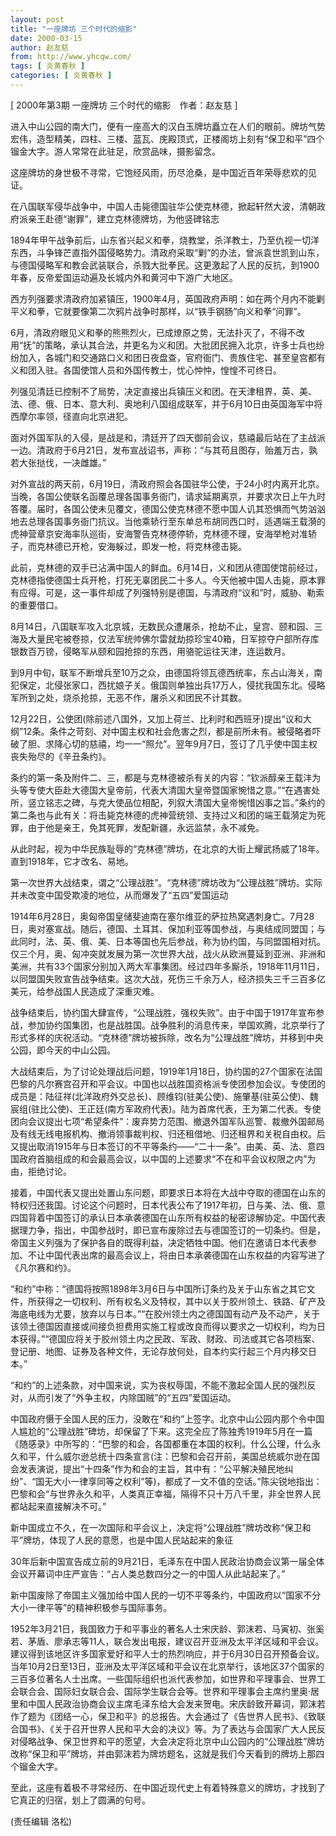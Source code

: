 ```yaml
---
layout: post
title: "一座牌坊 三个时代的缩影"
date: 2000-03-15
author: 赵友慈
from: http://www.yhcqw.com/
tags: [ 炎黄春秋 ]
categories: [ 炎黄春秋 ]
---
```



[ 2000年第3期 一座牌坊 三个时代的缩影　作者：赵友慈 ]


进入中山公园的南大门，便有一座高大的汉白玉牌坊矗立在人们的眼前。牌坊气势宏伟，造型精美，四柱、三楼、蓝瓦、庑殿顶式，正楼阁坊上刻有“保卫和平”四个镏金大字。游人常常在此驻足，欣赏品味，摄影留念。

这座牌坊的身世极不寻常，它饱经风雨，历尽沧桑，是中国近百年荣辱悲欢的见证。

在八国联军侵华战争中，中国人击毙德国驻华公使克林德，掀起轩然大波，清朝政府派亲王赴德“谢罪”，建立克林德牌坊，为他竖碑铭志


1894年甲午战争前后，山东省兴起义和拳，烧教堂，杀洋教士，乃至仇视一切洋东西，斗争锋芒直指外国侵略势力。清政府采取“剿”的办法，曾派袁世凯到山东，与德国侵略军和教会武装联合，杀戮大批拳民。这更激起了人民的反抗，到1900年春，反帝爱国运动遍及长城内外和黄河中下游广大地区。

西方列强要求清政府加紧镇压，1900年4月，英国政府声明：如在两个月内不能剿平义和拳，它就要像第二次鸦片战争时那样，以“铁手钢肠”向义和拳“问罪”。


6月，清政府眼见义和拳的熊熊烈火，已成燎原之势，无法扑灭了，不得不改用“抚”的策略，承认其合法，并更名为义和团。大批团民拥入北京，许多士兵也纷纷加入，各城门和交通路口义和团日夜盘查，官府衙门、贵族住宅、甚至皇宫都有义和团入驻。各国使馆人员和外国传教士，忧心忡忡，惶惶不可终日。


列强见清廷已控制不了局势，决定直接出兵镇压义和团。在天津租界，英、美、法、德、俄、日本、意大利、奥地利八国组成联军，并于6月10日由英国海军中将西摩尔率领，径直向北京进犯。


面对外国军队的入侵，是战是和，清廷开了四天御前会议，慈禧最后站在了主战派一边。清政府于6月21日，发布宣战诏书，声称：“与其苟且图存，贻羞万古，孰若大张挞伐，一决雌雄。”


对外宣战的两天前，6月19日，清政府照会各国驻华公使，于24小时内离开北京。当晚，各国公使联名函覆总理各国事务衙门，请求延期离京，并要求次日上午九时答覆。届时，各国公使未见覆文，德国公使克林德不愿中国人讥其恐惧而气势汹汹地去总理各国事务衙门抗议。当他乘轿行至东单总布胡同西口时，适遇端王载漪的虎神营章京安海率队巡街，安海警告克林德停轿，克林德不理，安海举枪对准轿子，而克林德已开枪，安海躲过，即发一枪，将克林德击毙。


此前，克林德的双手已沾满中国人的鲜血。6月14日，义和团从德国使馆前经过，克林德指使德国士兵开枪，打死无辜团民二十多人。今天他被中国人击毙，原本罪有应得。可是，这一事件却成了列强特别是德国，与清政府“议和”时，威胁、勒索的重要借口。


8月14日，八国联军攻入北京城，无数民众遭屠杀，抢劫不止，皇宫、颐和园、三海及大量民宅被卷掠，仅法军统帅佛尔雷就劫掠珍宝40箱，日军掠夺户部所存库银数百万镑，侵略军从颐和园抢掠的东西，用骆驼运往天津，连运数月。


到9月中旬，联军不断增兵至10万之众，由德国将领瓦德西统率，东占山海关，南犯保定，北侵张家口，西扰娘子关。俄国则单独出兵17万人，侵扰我国东北。侵略军所到之处，烧杀抢掠，无恶不作，屠杀义和团民不计其数。


12月22日，公使团(除前述八国外，又加上荷兰、比利时和西班牙)提出“议和大纲”12条。条件之苛刻、对中国主权和社会危害之烈，都是前所未有。被侵略者吓破了胆、求降心切的慈禧，均一一“照允”。翌年9月7日，签订了几乎使中国主权丧失殆尽的《辛丑条约》。


条约的第一条及附件二、三，都是与克林德被杀有关的内容：“钦派醇亲王载沣为头等专使大臣赴大德国大皇帝前，代表大清国大皇帝暨国家惋惜之意。”“在遇害处所，竖立铭志之碑，与克大使品位相配，列叙大清国大皇帝惋惜凶事之旨。”条约的第二条也与此有关：将击毙克林德的虎神营统领、支持过义和团的端王载漪定为死罪，由于他是亲王，免其死罪，发配新疆，永远监禁，永不减免。

从此时起，视为中华民族耻辱的“克林德”牌坊，在北京的大街上耀武扬威了18年。直到1918年，它才改名、易地。

第一次世界大战结束，谓之“公理战胜”。“克林德”牌坊改为“公理战胜”牌坊。实际并未改变中国受欺凌的地位，从而爆发了“五四”爱国运动


1914年6月28日，奥匈帝国皇储斐迪南在塞尔维亚的萨拉热窝遇刺身亡。7月28日，奥对塞宣战。随后，德国、土耳其、保加利亚等国参战，与奥结成同盟国；与此同时，法、英、俄、美、日本等国也先后参战，称为协约国，与同盟国相对抗。仅三个月，奥、匈冲突就发展为第一次世界大战，战火从欧洲蔓延到亚洲、非洲和美洲，共有33个国家分别加入两大军事集团。经过四年多厮杀，1918年11月11日，以同盟国失败宣告战争结束。这次大战，死伤三千余万人，经济损失三千三百多亿美元，给参战国人民造成了深重灾难。


战争结束后，协约国大肆宣传，“公理战胜，强权失败”。由于中国于1917年宣布参战，参加协约国集团，也是战胜国。战争胜利的消息传来，举国欢腾，北京举行了形式多样的庆祝活动。“克林德”牌坊被拆除，改名为“公理战胜”牌坊，并移到中央公园，即今天的中山公园。


大战结束后，为了讨论处理战后问题，1919年1月18日，协约国的27个国家在法国巴黎的凡尔赛宫召开和平会议。中国也以战胜国资格派专使团参加会议。专使团的成员是：陆征祥(北洋政府外交总长)、顾维钧(驻美公使)、施肇基(驻英公使)、魏宸组(驻比公使)、王正廷(南方军政府代表)。陆为首席代表，王为第二代表。专使团向会议提出七项“希望条件”：废弃势力范围、撤退外国军队巡警、裁撤外国邮局及有线无线电报机构、撤消领事裁判权、归还租借地、归还租界和关税自由权。后又提出取消1915年与日本签订的不平等条约——“二十一条”。由美、英、法、意四国政府首脑组成的和会最高会议，以中国的上述要求“不在和平会议权限之内”为由，拒绝讨论。


接着，中国代表又提出处置山东问题，即要求日本将在大战中夺取的德国在山东的特权归还我国。讨论这个问题时，日本代表公布了1917年初，日与美、法、俄、意四国背着中国签订的承认日本承袭德国在山东所有权益的秘密谅解协定。中国代表据理力争，指出，中国参战时，即已宣布废除过去与德国签订的一切条约。但是，帝国主义列强为了保护各自的既得利益，决定牺牲中国。他们在邀请日本代表参加、不让中国代表出席的最高会议上，将由日本承袭德国在山东权益的内容写进了《凡尔赛和约》。


“和约”中称：“德国将按照1898年3月6日与中国所订条约及关于山东省之其它文件，所获得之一切权利、所有权名义及特权，其中以关于胶州领土、铁路、矿产及海底电线为尤要，放弃以与日本。”“在胶州领土内之德国国有动产及不动产，关于该领土德国因直接或间接负担费用实施工程或改良而得以要求之一切权利，均为日本获得。”“德国应将关于胶州领土内之民政、军政、财政、司法或其它各项档案、登记册、地图、证券及各种文件，无论存放何处，自本约实行起三个月内移交日本。”

“和约”的上述条款，对中国来说，实为丧权辱国，不能不激起全国人民的强烈反对，从而引发了“外争主权，内除国贼”的“五四”爱国运动。


中国政府慑于全国人民的压力，没敢在“和约”上签字。北京中山公园内那个令中国人尴尬的“公理战胜”碑坊，却保留了下来。这完全应了陈独秀1919年5月在一篇《随感录》中所写的：“巴黎的和会，各国都重在本国的权利。什么公理，什么永久和平，什么威尔逊总统十四条宣言(注：巴黎和会召开前，美国总统威尔逊在国会发表演说，提出“十四条”作为和会的主旨，其中有：“公平解决殖民地纠纷”、“国无大小一律享同等之权利”等)，都成了一文不值的空话。”陈尖锐地指出：巴黎和会“与世界永久和平，人类真正幸福，隔得不只十万八千里，非全世界人民都站起来直接解决不可。”

新中国成立不久，在一次国际和平会议上，决定将“公理战胜”牌坊改称“保卫和平”牌坊，体现了人民的意愿，也是中国人民站起来的象征

30年后新中国宣告成立前的9月21日，毛泽东在中国人民政治协商会议第一届全体会议开幕词中庄严宣告：“占人类总数四分之一的中国人从此站起来了。”

新中国废除了帝国主义强加给中国人民的一切不平等条约，中国政府以“国家不分大小一律平等”的精神积极参与国际事务。


1952年3月21日，我国致力于和平事业的著名人士宋庆龄、郭沫若、马寅初、张奚若、茅盾、廖承志等11人，联合发出电报，建议召开亚洲及太平洋区域和平会议。建议得到该地区许多国家爱好和平人士的热烈响应，并于6月30日召开预备会议。当年10月2日至13日，亚洲及太平洋区域和平会议在北京举行，该地区37个国家的三百多位著名人士出席。一些国际组织也派代表参加，如世界和平理事会、世界工会联合会、国际妇女联合会、国际学生联合会等。世界和平理事会主席约里奥·居里和中国人民政治协商会议主席毛泽东给大会发来贺电。宋庆龄致开幕词，郭沫若作了题为《团结一心，保卫和平》的总报告。大会通过了《告世界人民书》、《致联合国书》、《关于召开世界人民和平大会的决议》等。为了表达与会国家广大人民反对侵略战争、保卫世界和平的愿望，大会决定将北京中山公园内的“公理战胜”牌坊改称“保卫和平”牌坊，并由郭沫若为牌坊题名，这就是我们今天看到的牌坊上那四个镏金大字。

至此，这座有着极不寻常经历、在中国近现代史上有着特殊意义的牌坊，才找到了它真正的归宿，划上了圆满的句号。

(责任编辑 洛松)



